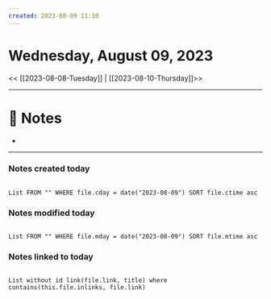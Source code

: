 ```yaml
---
created: 2023-08-09 11:10
---
```


# Wednesday, August 09, 2023

<< [[2023-08-08-Tuesday]] | [[2023-08-10-Thursday]]>>

---

# 📝 Notes
- 

---

### Notes created today

```dataview

List FROM "" WHERE file.cday = date("2023-08-09") SORT file.ctime asc

```

### Notes modified today

```dataview

List FROM "" WHERE file.mday = date("2023-08-09") SORT file.mtime asc

```

### Notes linked to today

```dataview 

List without id link(file.link, title) where contains(this.file.inlinks, file.link)

```